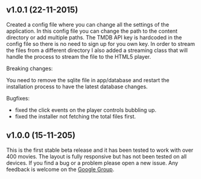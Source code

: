 ## v1.0.1 (22-11-2015)

Created a config file where you can change all the settings of the application. In this config file you can change the path to the content directory or add multiple paths. 
The TMDB API key is hardcoded in the config file so there is no need to sign up for you own key. In order to stream the files from a different directory I also added a streaming class that will handle the process to stream the file to the HTML5 player.

Breaking changes:

You need to remove the sqlite file in app/database and restart the installation process to have the latest database changes.

Bugfixes:

  * fixed the click events on the player controls bubbling up.
  * fixed the installer not fetching the total files first.

## v1.0.0 (15-11-205)

This is the first stable beta release and it has been tested to work with over 400 movies. 
The layout is fully responsive but has not been tested on all devices. 
If you find a bug or a problem please open a new issue. Any feedback is welcome on the [Google Group](https://groups.google.com/forum/#!forum/popstop).

